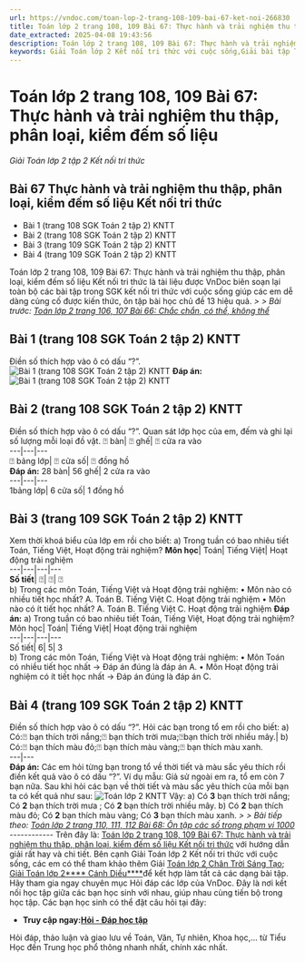 ```yaml
---
url: https://vndoc.com/toan-lop-2-trang-108-109-bai-67-ket-noi-266830
title: Toán lớp 2 trang 108, 109 Bài 67: Thực hành và trải nghiệm thu thập, phân loại, kiểm đếm số liệu - Giải Toán lớp 2 tập 2 Kết nối tri thức - VnDoc.com
date_extracted: 2025-04-08 19:43:56
description: Toán lớp 2 trang 108, 109 Bài 67: Thực hành và trải nghiệm thu thập, phân loại, kiểm đếm số liệu Kết nối tri thức sẽ giúp học sinh biết được phương pháp giải của từng bài, từ đó có thể làm bài dễ dàng hơn.
keywords: Giải Toán lớp 2 Kết nối tri thức với cuộc sống,Giải bài tập Toán lớp 2 Kết nối tri thức,Toán lớp 2,Giải Toán lớp 2,Toán 2,giải Toán 2,bài tập toán lớp 2,toan lop 2,toán lớp 2 tập 2,toán 2 tập 2,giải bài tập toán lớp 2,bài toán lớp 2,Toán lớp 2 trang 108 tập 2,Toán lớp 2 trang 109 tập 2 kết nối,toán lớp 2 trang 108,Toán lớp 2 trang 109 SGK,Toán lớp 2 bài 67 kết nối,Bài 67 Thực hành và trải nghiệm thu thập phân loại kiểm đếm số liệu
---
```


# Toán lớp 2 trang 108, 109 Bài 67: Thực hành và trải nghiệm thu thập, phân loại, kiểm đếm số liệu
 _Giải Toán lớp 2 tập 2 Kết nối tri thức_
## Bài 67 Thực hành và trải nghiệm thu thập, phân loại, kiểm đếm số liệu Kết nối tri thức
  * Bài 1 \(trang 108 SGK Toán 2 tập 2\) KNTT
  * Bài 2 \(trang 108 SGK Toán 2 tập 2\) KNTT
  * Bài 3 \(trang 109 SGK Toán 2 tập 2\) KNTT
  * Bài 4 \(trang 109 SGK Toán 2 tập 2\) KNTT

Toán lớp 2 trang 108, 109 Bài 67: Thực hành và trải nghiệm thu thập, phân loại, kiểm đếm số liệu Kết nối tri thức là tài liệu được VnDoc biên soạn lại toàn bộ các bài tập trong SGK kết nối tri thức với cuộc sống giúp các em dễ dàng củng cố được kiến thức, ôn tập bài học chủ đề 13 hiệu quả.
_> > Bài trước: [Toán lớp 2 trang 106, 107 Bài 66: Chắc chắn, có thể, không thể](<https://vndoc.com/toan-lop-2-trang-106-107-bai-66-chac-chan-co-the-khong-the-266828>)_
## Bài 1 \(trang 108 SGK Toán 2 tập 2\) KNTT
Điền số thích hợp vào ô có dấu “?”.
![Bài 1 \(trang 108 SGK Toán 2 tập 2\) KNTT](https://i.vdoc.vn/data/image/2022/06/01/toan-lop-2-trang-108-109-bai-67-1.png)
**Đáp án:**
![Bài 1 \(trang 108 SGK Toán 2 tập 2\) KNTT](https://i.vdoc.vn/data/image/2022/06/01/toan-lop-2-trang-108-109-bai-67-3.png)
## Bài 2 \(trang 108 SGK Toán 2 tập 2\) KNTT
Điền số thích hợp vào ô có dấu “?”.
Quan sát lớp học của em, đếm và ghi lại số lượng mỗi loại đồ vật.
⍰ bàn| ⍰ ghế| ⍰ cửa ra vào  
---|---|---  
⍰ bảng lớp| ⍰ cửa số| ⍰ đồng hồ  
**Đáp án:**
28 bàn| 56 ghế| 2 cửa ra vào  
---|---|---  
1bảng lớp| 6 cửa số| 1 đồng hồ  
## Bài 3 \(trang 109 SGK Toán 2 tập 2\) KNTT
Xem thời khoá biểu của lớp em rồi cho biết:
a\) Trong tuần có bao nhiêu tiết Toán, Tiếng Việt, Hoạt động trải nghiệm?
**Môn học**|  Toán| Tiếng Việt| Hoạt động trải nghiệm  
---|---|---|---  
**Số tiết**|  ⍰| ⍰| ⍰  
b\) Trong các môn Toán, Tiếng Việt và Hoạt động trải nghiệm:
• Môn nào có nhiều tiết học nhất?
A. Toán
B. Tiếng Việt
C. Hoạt động trải nghiệm
• Môn nào có ít tiết học nhất?
A. Toán
B. Tiếng Việt
C. Hoạt động trải nghiệm
**Đáp án:**
a\) Trong tuần có bao nhiêu tiết Toán, Tiếng Việt, Hoạt động trải nghiệm?
Môn học| Toán| Tiếng Việt| Hoạt động trải nghiệm  
---|---|---|---  
Số tiết| 6| 5| 3  
b\) Trong các môn Toán, Tiếng Việt và Hoạt động trải nghiệm:
• Môn Toán có nhiều tiết học nhất → Đáp án đúng là đáp án A.
• Môn Hoạt động trải nghiệm có ít tiết học nhất → Đáp án đúng là đáp án C.
## Bài 4 \(trang 109 SGK Toán 2 tập 2\) KNTT
Điền số thích hợp vào ô có dấu “?”.
Hỏi các bạn trong tổ em rồi cho biết:
a\) Có:⍰ bạn thích trời nắng;⍰ bạn thích trời mưa;⍰bạn thích trời nhiều mây.| b\) Có:⍰ bạn thích màu đỏ;⍰ bạn thích màu vàng;⍰ bạn thích màu xanh.  
---|---  
**Đáp án:**
Các em hỏi từng bạn trong tổ về thời tiết và màu sắc yêu thích rồi điền kết quả vào ô có dấu “?”.
Ví dụ mẫu: Giả sử ngoài em ra, tổ em còn 7 bạn nữa. Sau khi hỏi các bạn về thời tiết và màu sắc yêu thích của mỗi bạn ta có kết quả như sau:
![Toán lớp 2 KNTT](https://i.vdoc.vn/data/image/2022/06/01/toan-lop-2-trang-108-109-bai-67-6.jpg)
Vậy:
a\) Có **3** bạn thích trời nắng;
Có **2** bạn thích trời mưa ;
Có **2** bạn thích trời nhiều mây.
b\) Có **2** bạn thích màu đỏ;
Có **2** bạn thích màu vàng;
Có **3** bạn thích màu xanh.
_> > Bài tiếp theo: [Toán lớp 2 trang 110, 111, 112 Bài 68: Ôn tập các số trong phạm vi 1000](<https://vndoc.com/toan-lop-2-trang-110-111-112-bai-68-on-tap-cac-so-trong-pham-vi-1000-266836>)_
\------------
Trên đây là: [Toán lớp 2 trang 108, 109 Bài 67: Thực hành và trải nghiệm thu thập, phân loại, kiểm đếm số liệu Kết nối tri thức](<https://vndoc.com/toan-lop-2-trang-108-109-bai-67-ket-noi-266830>) với hướng dẫn giải rất hay và chi tiết. Bên cạnh Giải Toán lớp 2 Kết nối tri thức với cuộc sống, các em có thể tham khảo thêm Giải [Toán lớp 2 Chân Trời Sáng Tạo](<https://vndoc.com/toan-lop-2-sach-chan-troi-sang-tao> "Toán lớp 2 sách Chân Trời Sáng Tạo"); [Giải Toán lớp 2**** Cánh Diều****](<https://vndoc.com/toan-lop-2-sach-canh-dieu>)để kết hợp làm tất cả các dạng bài tập.
Hãy tham gia ngay chuyên mục Hỏi đáp các lớp của VnDoc. Đây là nơi kết nối học tập giữa các bạn học sinh với nhau, giúp nhau cùng tiến bộ trong học tập. Các bạn học sinh có thể đặt câu hỏi tại đây:
  * **Truy cập ngay:[Hỏi - Đáp học tập](<https://vndoc.com/hoi-dap>)**

Hỏi đáp, thảo luận và giao lưu về Toán, Văn, Tự nhiên, Khoa học,... từ Tiểu Học đến Trung học phổ thông nhanh nhất, chính xác nhất.
